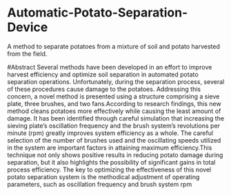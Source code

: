 # Automatic-Potato-Separation-Device
A method to separate potatoes from a mixture of soil and potato harvested from the field. 

#Abstract 
Several methods have been developed in an effort
to improve harvest efficiency and optimize soil separation in
automated potato separation operations. Unfortunately, during
the separation process, several of these procedures cause damage
to the potatoes. Addressing this concern, a novel method is presented using a structure comprising a sieve plate, three brushes,
and two fans.According to research findings, this new method
cleans potatoes more effectively while causing the least amount
of damage. It has been identified through careful simulation that
increasing the sieving plate’s oscillation frequency and the brush
system’s revolutions per minute (rpm) greatly improves system
efficiency as a whole. The careful selection of the number of
brushes used and the oscillating speeds utilized in the system are
important factors in attaining maximum efficiency.This technique
not only shows positive results in reducing potato damage during
separation, but it also highlights the possibility of significant gains
in total process efficiency. The key to optimizing the effectiveness
of this novel potato separation system is the methodical adjustment of operating parameters, such as oscillation frequency and
brush system rpm
